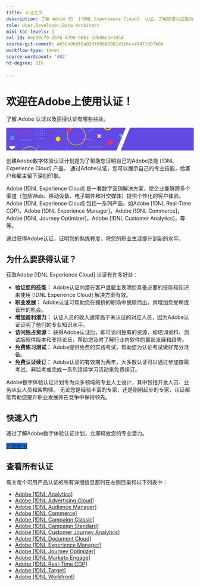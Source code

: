 ```yaml
---
title: 认证主页
description: 了解 Adobe 的  [!DNL Experience Cloud]  认证。了解获得认证能为您做什么。
role: User,Developer,Data Architect
mini-toc-levels: 1
exl-id: 6ee30cfb-2b7b-4795-9061-adbd6cae18a4
source-git-commit: a655a968f0a02df60600881d166cc49471d07b0b
workflow-type: tm+mt
source-wordcount: '402'
ht-degree: 11%

---
```


# 欢迎在Adobe上使用认证！

了解 Adobe 认证以及获得认证有哪些益处。

![横幅](/help/certifications/assets/home_banner_smallwide.png)

创建Adobe数字体验认证计划是为了帮助您证明自己的Adobe技能 [!DNL Experience Cloud] 产品。 通过Adobe认证，您可以展示自己的专业技能，给客户和雇主留下深刻印象。

Adobe [!DNL Experience Cloud] 是一套数字营销解决方案，使企业能够跨多个渠道（包括Web、移动设备、电子邮件和社交媒体）提供个性化的客户体验。 Adobe [!DNL Experience Cloud] 包括一系列产品，如Adobe [!DNL Real-Time CDP]，Adobe [!DNL Experience Manager]，Adobe [!DNL Commerce]，Adobe [!DNL Journey Optimizer]，Adobe [!DNL Customer Analytics]，等等。

通过获得Adobe认证，证明您的熟练程度，将您的职业生涯提升到新的水平。


## 为什么要获得认证？

获取Adobe [!DNL Experience Cloud] 认证有许多好处：

* **验证您的技能：** Adobe认证向潜在客户或雇主表明您具备必要的技能和知识来使用 [!DNL Experience Cloud] 解决方案有效。
* **职业发展：** Adobe认证可帮助您在拥挤的职场中脱颖而出，并增加您受聘或晋升的机会。
* **增加盈利潜力：** 认证人员的收入通常高于未认证的对应人员，因为Adobe认证证明了他们的专业知识水平。
* **访问独占资源：** 获得Adobe认证后，即可访问独有的资源，如培训资料、测试版软件版本和支持论坛，帮助您及时了解行业内软件的最新发展和趋势。
* **免费练习测试：** Adobe提供免费的实践考试，帮助您为认证考试做好充分准备。
* **免费认证续订：** Adobe认证的有效期为两年，大多数认证可以通过参加按需考试、非监考或完成一系列连续学习活动来免费续订。

Adobe数字体验认证计划专为众多领域的专业人士设计，其中包括开发人员、业务从业人员和架构师。 无论您是经验丰富的专家，还是刚刚起步的专家，认证都能帮助您提升职业发展并在竞争中保持领先。

## 快速入门

通过了解Adobe数字体验认证计划，立即释放您的专业潜力。

<a href="https://experienceleague.adobe.com/docs/certification/certification/getting-started.html" target="_blank" class="spectrum-Button spectrum-Button--fill spectrum-Button--accent spectrum-Button--sizeM is-margin-bottom-big-big at-element-click-tracking" style="background-color:#1473E6"><span class="spectrum-Button-label has-no-wrap">开始使用</span></a>


## 查看所有认证

有关每个可用产品认证的所有详细信息都列在左侧目录和以下列表中：

* [Adobe [!DNL Analytics]](/help/certifications/aa/aa-overview.md)
* [Adobe [!DNL Advertising Cloud]](/help/certifications/aac/aac-overview.md)
* [Adobe [!DNL Audience Manager]](/help/certifications/aam/aam-overview.md)
* [Adobe [!DNL Commerce]](/help/certifications/ac/ac-overview.md)
* [Adobe [!DNL Campaign Classic]](/help/certifications/acc/acc-overview.md)
* [Adobe [!DNL Campaign Standard]](/help/certifications/acs/acs-overview.md)
* [Adobe [!DNL Customer Journey Analytics]](/help/certifications/acja/acja-overview.md)
* [Adobe [!DNL Document Cloud]](/help/certifications/adc/adc-overview.md)
* [Adobe [!DNL Experience Manager]](/help/certifications/aem/aem-overview.md)
* [Adobe [!DNL Journey Optimizer]](/help/certifications/ajo/ajo-overview.md)
* [Adobe [!DNL Marketo Engage]](/help/certifications/ame/ame-overview.md)
* [Adobe [!DNL Real-Time CDP]](/help/certifications/rtcdp/rtcdp-overview.md)
* [Adobe [!DNL Target]](/help/certifications/at/at-overview.md)
* [Adobe [!DNL Workfront]](/help/certifications/aw/aw-overview.md)